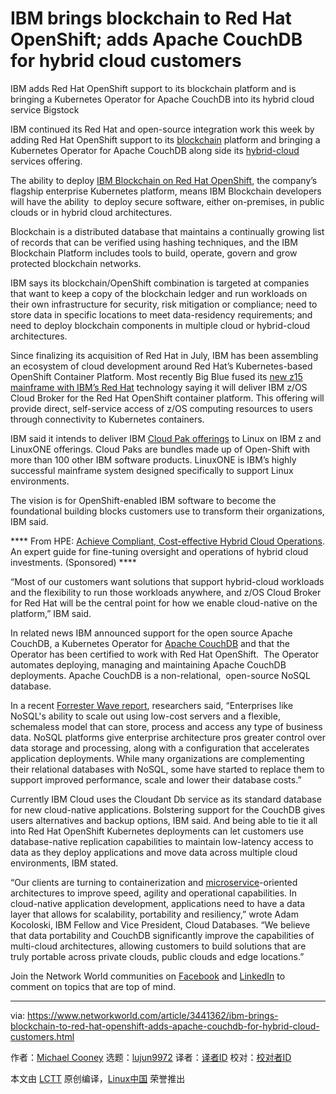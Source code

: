 [#]: collector: (lujun9972)
[#]: translator: (wxy)
[#]: reviewer: ( )
[#]: publisher: ( )
[#]: url: ( )
[#]: subject: (IBM brings blockchain to Red Hat OpenShift; adds Apache CouchDB for hybrid cloud customers)
[#]: via: (https://www.networkworld.com/article/3441362/ibm-brings-blockchain-to-red-hat-openshift-adds-apache-couchdb-for-hybrid-cloud-customers.html)
[#]: author: (Michael Cooney https://www.networkworld.com/author/Michael-Cooney/)

IBM brings blockchain to Red Hat OpenShift; adds Apache CouchDB for hybrid cloud customers
======
IBM adds Red Hat OpenShift support to its blockchain platform and is bringing a Kubernetes Operator for Apache CouchDB into its hybrid cloud service
Bigstock

IBM continued its Red Hat and open-source integration work this week by adding Red Hat OpenShift support to its [blockchain][1] platform and bringing a Kubernetes Operator for Apache CouchDB along side its [hybrid-cloud][2] services offering. 

The ability to deploy [IBM Blockchain on Red Hat OpenShift][3], the company’s flagship enterprise Kubernetes platform, means IBM Blockchain developers will have the ability  to deploy secure software, either on-premises, in public clouds or in hybrid cloud architectures.

Blockchain is a distributed database that maintains a continually growing list of records that can be verified using hashing techniques, and the IBM Blockchain Platform includes tools to build, operate, govern and grow protected blockchain networks.

IBM says its blockchain/OpenShift combination is targeted at companies that want to keep a copy of the blockchain ledger and run workloads on their own infrastructure for security, risk mitigation or compliance; need to store data in specific locations to meet data-residency requirements; and need to deploy blockchain components in multiple cloud or hybrid-cloud architectures.

Since finalizing its acquisition of Red Hat in July, IBM has been assembling an ecosystem of cloud development around Red Hat’s Kubernetes-based OpenShift Container Platform. Most recently Big Blue fused its [new z15 mainframe with IBM’s Red Hat][4] technology saying it will deliver IBM z/OS Cloud Broker for the Red Hat OpenShift container platform. This offering will provide direct, self-service access of z/OS computing resources to users through connectivity to Kubernetes containers.

IBM said it intends to deliver IBM [Cloud Pak offerings][5] to Linux on IBM z and LinuxONE offerings. Cloud Paks are bundles made up of Open-Shift with more than 100 other IBM software products. LinuxONE is IBM’s highly successful mainframe system designed specifically to support Linux environments.

The vision is for OpenShift-enabled IBM software to become the foundational building blocks customers use to transform their organizations, IBM said.

**** From HPE: [Achieve Compliant, Cost-effective Hybrid Cloud Operations][6]. An expert guide for fine-tuning oversight and operations of hybrid cloud investments. (Sponsored) ****

“Most of our customers want solutions that support hybrid-cloud workloads and the flexibility to run those workloads anywhere, and z/OS Cloud Broker for Red Hat will be the central point for how we enable cloud-native on the platform,” IBM said.

In related news IBM announced support for the open source Apache CouchDB, a Kubernetes Operator for [Apache CouchDB][7] and that the Operator has been certified to work with Red Hat OpenShift.  The Operator automates deploying, managing and maintaining Apache CouchDB deployments. Apache CouchDB is a non-relational,  open-source NoSQL database.  

In a recent [Forrester Wave report][8], researchers said, “Enterprises like NoSQL's ability to scale out using low-cost servers and a flexible, schemaless model that can store, process and access any type of business data. NoSQL platforms give enterprise architecture pros greater control over data storage and processing, along with a configuration that accelerates application deployments. While many organizations are complementing their relational databases with NoSQL, some have started to replace them to support improved performance, scale and lower their database costs.”

Currently IBM Cloud uses the Cloudant Db service as its standard database for new cloud-native applications. Bolstering support for the CouchDB gives users alternatives and backup options, IBM said. And being able to tie it all into Red Hat OpenShift Kubernetes deployments can let customers use database-native replication capabilities to maintain low-latency access to data as they deploy applications and move data across multiple cloud environments, IBM stated.

“Our clients are turning to containerization and [microservice][9]-oriented architectures to improve speed, agility and operational capabilities. In cloud-native application development, applications need to have a data layer that allows for scalability, portability and resiliency,” wrote Adam Kocoloski, IBM Fellow and Vice President, Cloud Databases. “We believe that data portability and CouchDB significantly improve the capabilities of multi-cloud architectures, allowing customers to build solutions that are truly portable across private clouds, public clouds and edge locations.”

Join the Network World communities on [Facebook][10] and [LinkedIn][11] to comment on topics that are top of mind.

--------------------------------------------------------------------------------

via: https://www.networkworld.com/article/3441362/ibm-brings-blockchain-to-red-hat-openshift-adds-apache-couchdb-for-hybrid-cloud-customers.html

作者：[Michael Cooney][a]
选题：[lujun9972][b]
译者：[译者ID](https://github.com/译者ID)
校对：[校对者ID](https://github.com/校对者ID)

本文由 [LCTT](https://github.com/LCTT/TranslateProject) 原创编译，[Linux中国](https://linux.cn/) 荣誉推出

[a]: https://www.networkworld.com/author/Michael-Cooney/
[b]: https://github.com/lujun9972
[1]: https://www.networkworld.com/article/3330937/how-blockchain-will-transform-the-iot.html
[2]: https://www.networkworld.com/article/3268448/what-is-hybrid-cloud-really-and-whats-the-best-strategy.html
[3]: https://www.ibm.com/blogs/blockchain/2019/09/ibm-blockchain-platform-meets-red-hat-openshift/
[4]: https://www.networkworld.com/article/3438542/ibm-z15-mainframe-amps-up-cloud-security-features.html
[5]: https://www.networkworld.com/article/3429596/ibm-fuses-its-software-with-red-hats-to-launch-hybrid-cloud-juggernaut.html
[6]: https://www.networkworld.com/article/3400740/achieve-compliant-cost-effective-hybrid-cloud-operations.html
[7]: https://www.ibm.com/cloud/learn/couchdb
[8]: https://reprints.forrester.com/#/assets/2/363/RES136481/reports
[9]: https://www.networkworld.com/article/3137250/what-you-need-to-know-about-microservices.html
[10]: https://www.facebook.com/NetworkWorld/
[11]: https://www.linkedin.com/company/network-world

